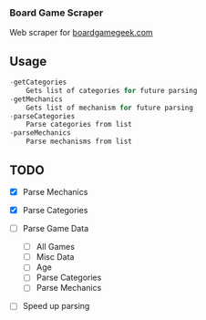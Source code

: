 ### Board Game Scraper

Web scraper for [boardgamegeek.com](https://boardgamegeek.com/)

## Usage

```go
-getCategories
    Gets list of categories for future parsing
-getMechanics
    Gets list of mechanism for future parsing
-parseCategories
    Parse categories from list
-parseMechanics
    Parse mechanisms from list
```

## TODO

- [x] Parse Mechanics
- [x] Parse Categories
- [ ] Parse Game Data

  - [ ] All Games
  - [ ] Misc Data
  - [ ] Age
  - [ ] Parse Categories
  - [ ] Parse Mechanics

- [ ] Speed up parsing
